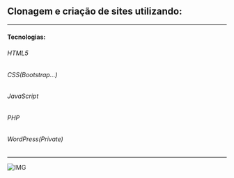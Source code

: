 <h2>Clonagem e criação de sites utilizando: </h2>
<hr>
<h4>Tecnologias: </h4>
<h6>HTML5</h6>
<h6>CSS(Bootstrap...)</h6>
<h6>JavaScript</h6>
<h6>PHP</h6>
<h6>WordPress(Private)</h6>
<hr>

![IMG](https://dkrn4sk0rn31v.cloudfront.net/2018/01/17135411/html.png)
